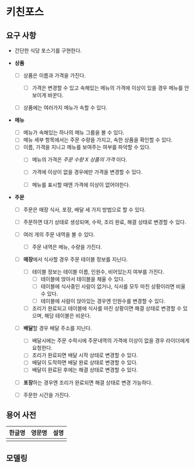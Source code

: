 # 키친포스

## 요구 사항

- 간단한 식당 포스기를 구현한다.
  

- **상품**
    - [ ] 상품은 이름과 가격을 가진다.
      - [ ] 가격은 변경할 수 있고 속해있는 메뉴의 가격에 이상이 있을 경우 메뉴를 안보이게 바꾼다.
    - [ ] 상품에는 여러가지 메뉴가 속할 수 있다.
    

- **메뉴**
    - [ ] 메뉴가 속해있는 하나의 메뉴 그룹을 볼 수 있다.   
    - [ ] 메뉴 세부 항목에서는 주문 수량을 가지고, 속한 상품을 확인할 수 있다.
    - [ ] 이름, 가격을 지니고 메뉴를 보여주는 여부를 파악할 수 있다.
        - [ ] 메뉴의 가격은 *주문 수량 X 상품의 가격* 이다.
        - [ ] 가격에 이상이 없을 경우에만 가격을 변경할 수 있다.
        - [ ] 메뉴를 표시할 때엔 가격에 이상이 없어야한다.
    
    
- **주문**
    - [ ] 주문은 매장 식사, 포장, 배달 세 가지 방법으로 할 수 있다.
    - [ ] 주문하면 대기 상태로 생성되며, 수락, 조리 완료, 해결 상태로 변경할 수 있다.
    - [ ] 여러 개의 주문 내역을 볼 수 있다.
        - [ ] 주문 내역은 메뉴, 수량을 가진다.
    - [ ] **매장**에서 식사할 경우 주문 테이블 정보를 지닌다.
        - [ ] 테이블 정보는 테이블 이름, 인원수, 비어있는지 여부를 가진다.
            - [ ] 테이블에 앉아서 테이블을 채울 수 있다.
            - [ ] 테이블에 식사중인 사람이 없거나, 식사를 모두 마친 상황이라면 비울 수 있다.
            - [ ] 테이블에 사람이 앉아있는 경우엔 인원수를 변경할 수 있다.
        - [ ] 조리가 완료되고 테이블에 식사를 마친 상황이면 해결 상태로 변경할 수 있으며, 해당 테이블은 비운다.
    - [ ] **배달**할 경우 배달 주소를 지닌다.
        - [ ] 배달시에는 주문 수락시에 주문내역의 가격에 이상이 없을 경우 라이더에게 요청한다.
        - [ ] 조리가 완료되면 배달 시작 상태로 변경할 수 있다.
        - [ ] 배달이 도착하면 배달 완료 상태로 변경할 수 있다.
        - [ ] 배달이 완료된 후에는 해결 상태로 변경할 수 있다.
    - [ ] **포장**하는 경우엔 조리가 완료되면 해결 상태로 변경 가능하다.
    - [ ] 주문한 시간을 가진다.

    
## 용어 사전

| 한글명 | 영문명 | 설명 |
| --- | --- | --- |
|  |  |  |

## 모델링
